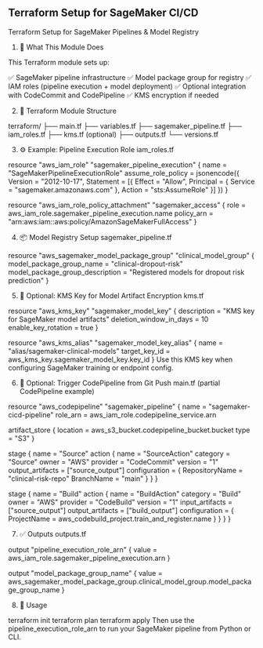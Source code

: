 ## Terraform Setup for SageMaker CI/CD
Terraform Setup for SageMaker Pipelines & Model Registry

1. 🎯 What This Module Does

This Terraform module sets up:

✅ SageMaker pipeline infrastructure
✅ Model package group for registry
✅ IAM roles (pipeline execution + model deployment)
✅ Optional integration with CodeCommit and CodePipeline
✅ KMS encryption if needed

2. 🧱 Terraform Module Structure

terraform/
├── main.tf
├── variables.tf
├── sagemaker_pipeline.tf
├── iam_roles.tf
├── kms.tf (optional)
├── outputs.tf
└── versions.tf

3. ⚙️ Example: Pipeline Execution Role
iam_roles.tf

resource "aws_iam_role" "sagemaker_pipeline_execution" {
  name = "SageMakerPipelineExecutionRole"
  assume_role_policy = jsonencode({
    Version = "2012-10-17",
    Statement = [{
      Effect = "Allow",
      Principal = {
        Service = "sagemaker.amazonaws.com"
      },
      Action = "sts:AssumeRole"
    }]
  })
}

resource "aws_iam_role_policy_attachment" "sagemaker_access" {
  role       = aws_iam_role.sagemaker_pipeline_execution.name
  policy_arn = "arn:aws:iam::aws:policy/AmazonSageMakerFullAccess"
}

4. 📦 Model Registry Setup
sagemaker_pipeline.tf

resource "aws_sagemaker_model_package_group" "clinical_model_group" {
  model_package_group_name = "clinical-dropout-risk"
  model_package_group_description = "Registered models for dropout risk prediction"
}

5. 🔐 Optional: KMS Key for Model Artifact Encryption
kms.tf

resource "aws_kms_key" "sagemaker_model_key" {
  description = "KMS key for SageMaker model artifacts"
  deletion_window_in_days = 10
  enable_key_rotation = true
}

resource "aws_kms_alias" "sagemaker_model_key_alias" {
  name          = "alias/sagemaker-clinical-models"
  target_key_id = aws_kms_key.sagemaker_model_key.key_id
}
Use this KMS key when configuring SageMaker training or endpoint config.

6. 🧪 Optional: Trigger CodePipeline from Git Push
main.tf (partial CodePipeline example)

resource "aws_codepipeline" "sagemaker_pipeline" {
  name     = "sagemaker-cicd-pipeline"
  role_arn = aws_iam_role.codepipeline_service.arn

  artifact_store {
    location = aws_s3_bucket.codepipeline_bucket.bucket
    type     = "S3"
  }

  stage {
    name = "Source"
    action {
      name             = "SourceAction"
      category         = "Source"
      owner            = "AWS"
      provider         = "CodeCommit"
      version          = "1"
      output_artifacts = ["source_output"]
      configuration = {
        RepositoryName = "clinical-risk-repo"
        BranchName     = "main"
      }
    }
  }

  stage {
    name = "Build"
    action {
      name             = "BuildAction"
      category         = "Build"
      owner            = "AWS"
      provider         = "CodeBuild"
      version          = "1"
      input_artifacts  = ["source_output"]
      output_artifacts = ["build_output"]
      configuration = {
        ProjectName = aws_codebuild_project.train_and_register.name
      }
    }
  }
}

7. ✅ Outputs
outputs.tf

output "pipeline_execution_role_arn" {
  value = aws_iam_role.sagemaker_pipeline_execution.arn
}

output "model_package_group_name" {
  value = aws_sagemaker_model_package_group.clinical_model_group.model_package_group_name
}

8. 🚀 Usage

terraform init
terraform plan
terraform apply
Then use the pipeline_execution_role_arn to run your SageMaker pipeline from Python or CLI.

